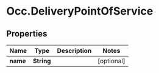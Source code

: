 # Occ.DeliveryPointOfService

## Properties
Name | Type | Description | Notes
------------ | ------------- | ------------- | -------------
**name** | **String** |  | [optional] 


